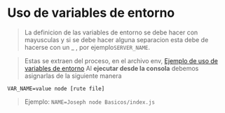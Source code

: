 # Uso de variables de entorno
> La definicion de las variables de entorno se debe hacer con mayusculas y si se debe hacer alguna separacion esta debe de hacerse con un _ , por ejemplo`SERVER_NAME`.

>Estas se extraen del proceso, en el archivo env, [Ejemplo de uso de variables de entorno](./index.js)
>Al **ejecutar desde la consola** debemos asignarlas de la siguiente manera
```
VAR_NAME=value node [rute file]
```
>Ejemplo: `NAME=Joseph node Basicos/index.js`